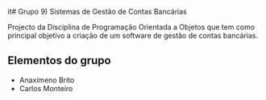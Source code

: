 it# Grupo 9) Sistemas de Gestão de Contas Bancárias

Projecto da Disciplina de Programação Orientada a Objetos que tem como principal objetivo a criação de 
um software de gestão de contas bancárias.

## Elementos do grupo
* Anaxímeno Brito
* Carlos Monteiro
